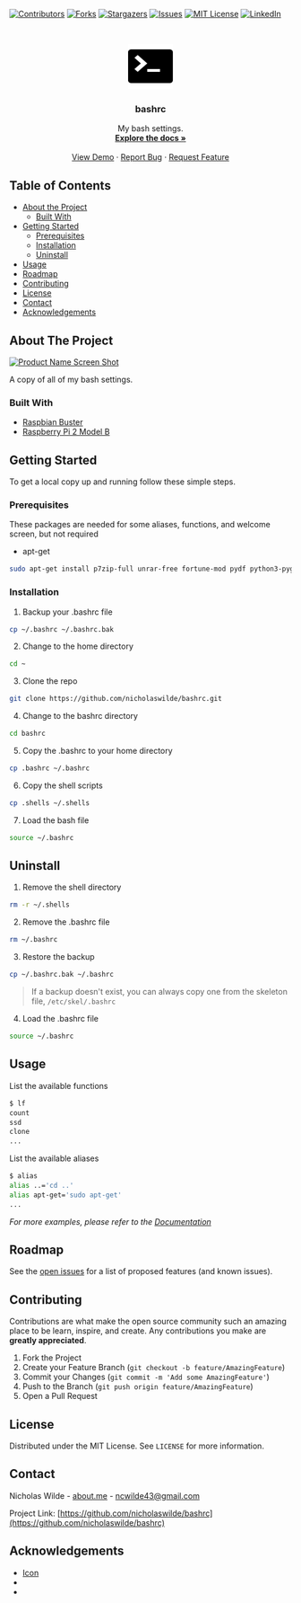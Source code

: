 <!--
*** Thanks for checking out this README Template. If you have a suggestion that would
*** make this better, please fork the repo and create a pull request or simply open
*** an issue with the tag "enhancement".
*** Thanks again! Now go create something AMAZING! :D
***
***
***
*** To avoid retyping too much info. Do a search and replace for the following:
*** github_username, repo, twitter_handle, email
-->





<!-- PROJECT SHIELDS -->
<!--
*** I'm using markdown "reference style" links for readability.
*** Reference links are enclosed in brackets [ ] instead of parentheses ( ).
*** See the bottom of this document for the declaration of the reference variables
*** for contributors-url, forks-url, etc. This is an optional, concise syntax you may use.
*** https://www.markdownguide.org/basic-syntax/#reference-style-links
-->
[![Contributors][contributors-shield]][contributors-url]
[![Forks][forks-shield]][forks-url]
[![Stargazers][stars-shield]][stars-url]
[![Issues][issues-shield]][issues-url]
[![MIT License][license-shield]][license-url]
[![LinkedIn][linkedin-shield]][linkedin-url]



<!-- PROJECT LOGO -->
<br />
<p align="center">
  <a href="https://github.com/nicholaswilde/bashrc/">
    <img src="images/logo.png" alt="Logo" width="80" height="80">
  </a>

  <h3 align="center">bashrc</h3>

  <p align="center">
    My bash settings.
    <br />
    <a href="https://github.com/nicholaswilde/bashrc/"><strong>Explore the docs »</strong></a>
    <br />
    <br />
    <a href="https://github.com/nicholaswilde/bashrc/">View Demo</a>
    ·
    <a href="https://github.com/nicholaswilde/bashrc/issues">Report Bug</a>
    ·
    <a href="https://github.com/nicholaswilde/bashrc/issues">Request Feature</a>
  </p>
</p>



<!-- TABLE OF CONTENTS -->
## Table of Contents

* [About the Project](#about-the-project)
  * [Built With](#built-with)
* [Getting Started](#getting-started)
  * [Prerequisites](#prerequisites)
  * [Installation](#installation)
  * [Uninstall](#uninstall)
* [Usage](#usage)
* [Roadmap](#roadmap)
* [Contributing](#contributing)
* [License](#license)
* [Contact](#contact)
* [Acknowledgements](#acknowledgements)



<!-- ABOUT THE PROJECT -->
## About The Project

[![Product Name Screen Shot][product-screenshot]](https://example.com)

A copy of all of my bash settings.


### Built With

* [Raspbian Buster](https://www.raspbian.org/)
* [Raspberry Pi 2 Model B](https://www.raspberrypi.org/products/raspberry-pi-2-model-b/)



<!-- GETTING STARTED -->
## Getting Started

To get a local copy up and running follow these simple steps.

### Prerequisites

These packages are needed for some aliases, functions, and welcome screen, but not required
* apt-get
```sh
sudo apt-get install p7zip-full unrar-free fortune-mod pydf python3-pygments htop
```

### Installation

1. Backup your .bashrc file
```sh
cp ~/.bashrc ~/.bashrc.bak
```
2. Change to the home directory
```sh
cd ~
```
3. Clone the repo
```sh
git clone https://github.com/nicholaswilde/bashrc.git
```
4. Change to the bashrc directory
```sh
cd bashrc
```
5. Copy the .bashrc to your home directory
```sh
cp .bashrc ~/.bashrc
```
6. Copy the shell scripts
```sh
cp .shells ~/.shells
```
7. Load the bash file
```sh
source ~/.bashrc
```

## Uninstall

1. Remove the shell directory
```sh
rm -r ~/.shells
```
2. Remove the .bashrc file
```sh
rm ~/.bashrc
```
3. Restore the backup
```sh
cp ~/.bashrc.bak ~/.bashrc
```
> If a backup doesn't exist, you can always copy one from the skeleton file, `/etc/skel/.bashrc`
4. Load the .bashrc file
```sh
source ~/.bashrc
```

<!-- USAGE EXAMPLES -->
## Usage

List the available functions
```sh
$ lf
count
ssd
clone
...
```

List the available aliases
```sh
$ alias
alias ..='cd ..'
alias apt-get='sudo apt-get'
...
```

_For more examples, please refer to the [Documentation](https://example.com)_



<!-- ROADMAP -->
## Roadmap

See the [open issues](https://github.com/nicholaswilde/bashrc/issues) for a list of proposed features (and known issues).



<!-- CONTRIBUTING -->
## Contributing

Contributions are what make the open source community such an amazing place to be learn, inspire, and create. Any contributions you make are **greatly appreciated**.

1. Fork the Project
2. Create your Feature Branch (`git checkout -b feature/AmazingFeature`)
3. Commit your Changes (`git commit -m 'Add some AmazingFeature'`)
4. Push to the Branch (`git push origin feature/AmazingFeature`)
5. Open a Pull Request



<!-- LICENSE -->
## License

Distributed under the MIT License. See `LICENSE` for more information.



<!-- CONTACT -->
## Contact

Nicholas Wilde - [about.me](https://about.me/nicholas.wilde/) - ncwilde43@gmail.com

Project Link: [https://github.com/nicholaswilde/bashrc](https://github.com/nicholaswilde/bashrc)



<!-- ACKNOWLEDGEMENTS -->
## Acknowledgements

* [Icon](https://www.iconfinder.com/icons/298878/terminal_icon)
* []()
* []()





<!-- MARKDOWN LINKS & IMAGES -->
<!-- https://www.markdownguide.org/basic-syntax/#reference-style-links -->
[contributors-shield]: https://img.shields.io/github/contributors/nicholaswilde/bashrc.svg?style=flat-square
[contributors-url]: https://github.com/nicholaswilde/bashrc/graphs/contributors
[forks-shield]: https://img.shields.io/github/forks/nicholaswilde/bashrc.svg?style=flat-square
[forks-url]: https://github.com/nicholaswilde/bashrc/network/members
[stars-shield]: https://img.shields.io/github/stars/nicholaswilde/bashrc.svg?style=flat-square
[stars-url]: https://github.com/nicholaswilde/bashrc/stargazers
[issues-shield]: https://img.shields.io/github/issues/nicholaswilde/bashrc.svg?style=flat-square
[issues-url]: https://github.com/nicholaswilde/bashrc/issues
[license-shield]: https://img.shields.io/github/license/nicholaswilde/bashrc.svg?style=flat-square
[license-url]: https://github.com/nicholaswilde/bashrc/blob/master/LICENSE
[linkedin-shield]: https://img.shields.io/badge/-LinkedIn-black.svg?style=flat-square&logo=linkedin&colorB=555
[linkedin-url]: https://www.linkedin.com/in/nicholaswilde
[product-screenshot]: images/screenshot.png
